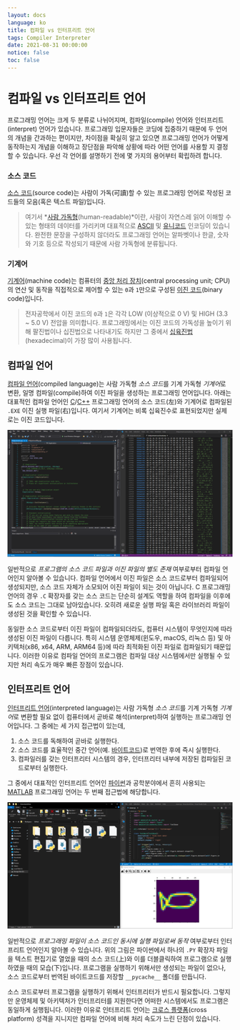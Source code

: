 ```yaml
---
layout: docs
language: ko
title: 컴파일 vs 인터프리트 언어
tags: Compiler Interpreter
date: 2021-08-31 00:00:00
notice: false
toc: false
---
```

# 컴파일 vs 인터프리트 언어
프로그래밍 언어는 크게 두 분류로 나뉘어지며, 컴파일(compile) 언어와 인터프리트(interpret) 언어가 있습니다. 프로그래밍 입문자들은 코딩에 집중하기 때문에 두 언어의 개념을 간과하는 편이지만, 차이점을 확실히 알고 있으면 프로그래밍 언어가 어떻게 동작하는지 개념을 이해하고 장단점을 파악해 상황에 따라 어떤 언어를 사용할 지 결정할 수 있습니다. 우선 각 언어를 설명하기 전에 몇 가지의 용어부터 확립하려 합니다.

### 소스 코드
[소스 코드](https://ko.wikipedia.org/wiki/소스_코드)(source code)는 사람이 가독(可讀)할 수 있는 프로그래밍 언어로 작성된 코드들의 모음(혹은 텍스트 파일)입니다.

> 여기서 *[사람 가독형](https://ko.wikipedia.org/wiki/인간이_읽을_수_있는_매체)(human-readable)*이란, 사람이 자연스레 읽어 이해할 수 있는 형태의 데이터를 가리키며 대표적으로 [ASCII](https://ko.wikipedia.org/wiki/ASCII) 및 [유니코드](https://ko.wikipedia.org/wiki/유니코드) 인코딩이 있습니다. 완전한 문장을 구성하지 않더라도 프로그래밍 언어는 알파벳이나 한글, 숫자와 기호 등으로 작성되기 때문에 사람 가독형에 분류됩니다.

### 기계어
[기계어](https://ko.wikipedia.org/wiki/기계어)(machine code)는 컴퓨터의 [중앙 처리 장치](https://ko.wikipedia.org/wiki/중앙_처리_장치)(central processing unit; CPU)의 연산 및 동작을 직접적으로 제어할 수 있는 `0`과 `1`만으로 구성된 [이진 코드](https://ko.wikipedia.org/wiki/이진_코드)(binary code)입니다.

> 전자공학에서 이진 코드의 `0`과 `1`은 각각 LOW (이상적으로 0 V) 및 HIGH (3.3 ~ 5.0 V) 전압을 의미합니다. 프로그래밍에서는 이진 코드의 가독성을 높이기 위해 팔진법이나 십진법으로 나타내기도 하지만 그 중에서 [십육진법](https://ko.wikipedia.org/wiki/십육진법)(hexadecimal)이 가장 많이 사용됩니다.

## 컴파일 언어
[컴파일 언어](https://ko.wikipedia.org/wiki/컴파일_언어)(compiled language)는 사람 가독형 *소스 코드*를 기계 가독형 *기계어*로 변환, 일명 컴파일(compile)하여 이진 파일을 생성하는 프로그래밍 언어입니다. 아래는 대표적인 컴파일 언어인 [C](/docs/ko.PRGMING_C/)/[C++](/docs/ko.PRGMING_Cpp/) 프로그래밍 언어의 소스 코드(左)와 기계어로 컴파일된 `.EXE` 이진 실행 파일(右)입니다. 여기서 기계어는 비록 십육진수로 표현되었지만 실제로는 이진 코드입니다.

![컴파일 언어의 소스 코드와 실행 파일](/images/blog/compiler_vs_interpreter/programming_lang_compile.png)

일반적으로 *프로그램의 소스 코드 파일과 이진 파일의 별도 존재* 여부로부터 컴파일 언어인지 알아볼 수 있습니다. 컴파일 언어에서 이진 파일은 소스 코드로부터 컴파일되어 생성되지만, 소스 코드 자체가 소모되어 이진 파일이 되는 것이 아닙니다. C 프로그래밍 언어의 경우 `.C` 확장자를 갖는 소스 코드는 단순히 설계도 역할을 하여 컴파일을 이후에도 소스 코드는 그대로 남아있습니다. 오히려 새로운 실행 파일 혹은 라이브러리 파일이 생성된 것을 확인할 수 있습니다.

동일한 소스 코드로부터 이진 파일이 컴파일되더라도, 컴퓨터 시스템이 무엇인지에 따라 생성된 이진 파일이 다릅니다. 특히 시스템 운영체제(윈도우, macOS, 리눅스 등) 및 아키텍처(x86, x64, ARM, ARM64 등)에 따라 최적화된 이진 파일로 컴파일되기 때문입니다. 이러한 이유로 컴파일 언어의 프로그램은 컴파일 대상 시스템에서만 실행될 수 있지만 처리 속도가 매우 빠른 장점이 있습니다.

## 인터프리트 언어
[인터프리트 언어](https://ko.wikipedia.org/wiki/인터프리트_언어)(interpreted language)는 사람 가독형 *소스 코드*를 기계 가독형 *기계어*로 변환할 필요 없이 컴퓨터에서 곧바로 해석(interpret)하여 실행하는 프로그래밍 언어입니다. 그 중에는 세 가지 접근법이 있는데,

1. 소스 코드를 독해하여 곧바로 실행한다.
1. 소스 코드를 효율적인 중간 언어(예. [바이트코드](https://ko.wikipedia.org/wiki/바이트코드))로 번역한 후에 즉시 실행한다.
1. 컴파일러를 갖는 인터프리터 시스템의 경우, 인터프리터 내부에 저장된 컴파일된 코드로부터 실행한다.

그 중에서 대표적인 인터프리트 언어인 [파이썬](/docs/ko.PRGMING_Python/)과 공학분야에서 흔히 사용되는 [MATLAB](/docs/ko.PRGMING_MATLAB/) 프로그래밍 언어는 두 번째 접근법에 해당합니다.

![인터프리터 언어의 소스 코드와 실행 파일](/images/blog/compiler_vs_interpreter/programming_lang_interpret.png)

일반적으로 *프로그래밍 파일이 소스 코드인 동시에 실행 파일로써 동작* 여부로부터 인터프리트 언어인지 알아볼 수 있습니다. 위의 그림은 파이썬에서 하나의 `.PY` 확장자 파일을 텍스트 편집기로 열었을 때의 소스 코드(上)와 이를 더블클릭하여 프로그램으로 실행하였을 때의 모습(下)입니다. 프로그램을 실행하기 위해서만 생성되는 파일이 없으나, 소스 코드로부터 번역된 바이트코드를 저장할 `__pycache__` 폴더를 만듭니다.

소스 코드로부터 프로그램을 실행하기 위해서 인터프리터가 반드시 필요합니다. 그렇지만 운영체제 및 아키텍처가 인터프리터를 지원한다면 어떠한 시스템에서도 프로그램은 동일하게 실행됩니다. 이러한 이유로 인터프리트 언어는 [크로스 플랫폼](https://ko.wikipedia.org/wiki/크로스_플랫폼)(cross platform) 성격을 지니지만 컴파일 언어에 비해 처리 속도가 느린 단점이 있습니다.
